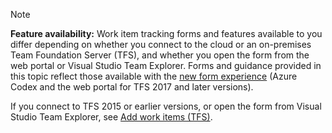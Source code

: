 
> [!NOTE]  
> **Feature availability:**  Work item tracking forms and features available to you differ depending on whether you connect to the cloud or an on-premises Team Foundation Server (TFS), and whether you open the form from the web portal or Visual Studio Team Explorer. Forms and guidance provided in this topic reflect those available with the [new form experience](/vsts/settings/work/new-work-item-experience) (Azure Codex and the web portal for TFS 2017 and later versions). 
>
> If you connect to TFS 2015 or earlier versions, or open the form from Visual Studio Team Explorer, see [Add work items (TFS)](/vsts/work/backlogs/add-work-items-tfs).    
